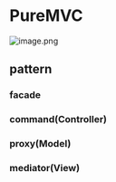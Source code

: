 # PureMVC

![image.png](https://upload-images.jianshu.io/upload_images/3947109-f980cba2d1842753.png?imageMogr2/auto-orient/strip%7CimageView2/2/w/1240)

## pattern

### facade

### command(Controller)

### proxy(Model)

### mediator(View)
